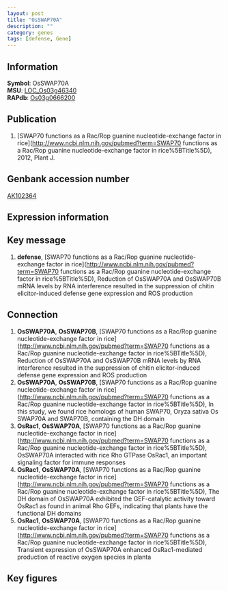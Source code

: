 ```yaml
---
layout: post
title: "OsSWAP70A"
description: ""
category: genes
tags: [defense, Gene]
---
```


## Information
__Symbol__: OsSWAP70A  
__MSU__: [LOC_Os03g46340](http://rice.plantbiology.msu.edu/cgi-bin/ORF_infopage.cgi?orf=LOC_Os03g46340)  
__RAPdb__: [Os03g0666200](http://rapdb.dna.affrc.go.jp/viewer/gbrowse_details/irgsp1?name=Os03g0666200)  

## Publication
1. [SWAP70 functions as a Rac/Rop guanine nucleotide-exchange factor in rice](http://www.ncbi.nlm.nih.gov/pubmed?term=SWAP70 functions as a Rac/Rop guanine nucleotide-exchange factor in rice%5BTitle%5D), 2012, Plant J.

## Genbank accession number
[AK102364](http://www.ncbi.nlm.nih.gov/nuccore/AK102364)  

## Expression information

## Key message
1. __defense__, [SWAP70 functions as a Rac/Rop guanine nucleotide-exchange factor in rice](http://www.ncbi.nlm.nih.gov/pubmed?term=SWAP70 functions as a Rac/Rop guanine nucleotide-exchange factor in rice%5BTitle%5D),  Reduction of OsSWAP70A and OsSWAP70B mRNA levels by RNA interference resulted in the suppression of chitin elicitor-induced defense gene expression and ROS production

## Connection
1. __OsSWAP70A__, __OsSWAP70B__, [SWAP70 functions as a Rac/Rop guanine nucleotide-exchange factor in rice](http://www.ncbi.nlm.nih.gov/pubmed?term=SWAP70 functions as a Rac/Rop guanine nucleotide-exchange factor in rice%5BTitle%5D),  Reduction of OsSWAP70A and OsSWAP70B mRNA levels by RNA interference resulted in the suppression of chitin elicitor-induced defense gene expression and ROS production
2. __OsSWAP70A__, __OsSWAP70B__, [SWAP70 functions as a Rac/Rop guanine nucleotide-exchange factor in rice](http://www.ncbi.nlm.nih.gov/pubmed?term=SWAP70 functions as a Rac/Rop guanine nucleotide-exchange factor in rice%5BTitle%5D),  In this study, we found rice homologs of human SWAP70, Oryza sativa Os SWAP70A and SWAP70B, containing the DH domain
3. __OsRac1__, __OsSWAP70A__, [SWAP70 functions as a Rac/Rop guanine nucleotide-exchange factor in rice](http://www.ncbi.nlm.nih.gov/pubmed?term=SWAP70 functions as a Rac/Rop guanine nucleotide-exchange factor in rice%5BTitle%5D),  OsSWAP70A interacted with rice Rho GTPase OsRac1, an important signaling factor for immune responses
4. __OsRac1__, __OsSWAP70A__, [SWAP70 functions as a Rac/Rop guanine nucleotide-exchange factor in rice](http://www.ncbi.nlm.nih.gov/pubmed?term=SWAP70 functions as a Rac/Rop guanine nucleotide-exchange factor in rice%5BTitle%5D),  The DH domain of OsSWAP70A exhibited the GEF-catalytic activity toward OsRac1 as found in animal Rho GEFs, indicating that plants have the functional DH domains
5. __OsRac1__, __OsSWAP70A__, [SWAP70 functions as a Rac/Rop guanine nucleotide-exchange factor in rice](http://www.ncbi.nlm.nih.gov/pubmed?term=SWAP70 functions as a Rac/Rop guanine nucleotide-exchange factor in rice%5BTitle%5D),  Transient expression of OsSWAP70A enhanced OsRac1-mediated production of reactive oxygen species in planta

## Key figures



